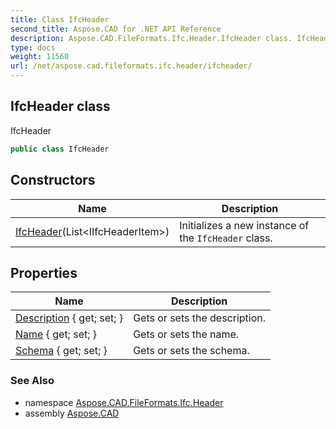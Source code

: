 ```yaml
---
title: Class IfcHeader
second_title: Aspose.CAD for .NET API Reference
description: Aspose.CAD.FileFormats.Ifc.Header.IfcHeader class. IfcHeader
type: docs
weight: 11560
url: /net/aspose.cad.fileformats.ifc.header/ifcheader/
---
```

## IfcHeader class

IfcHeader

```csharp
public class IfcHeader
```

## Constructors

| Name | Description |
| --- | --- |
| [IfcHeader](ifcheader/)(List&lt;IIfcHeaderItem&gt;) | Initializes a new instance of the `IfcHeader` class. |

## Properties

| Name | Description |
| --- | --- |
| [Description](../../aspose.cad.fileformats.ifc.header/ifcheader/description/) { get; set; } | Gets or sets the description. |
| [Name](../../aspose.cad.fileformats.ifc.header/ifcheader/name/) { get; set; } | Gets or sets the name. |
| [Schema](../../aspose.cad.fileformats.ifc.header/ifcheader/schema/) { get; set; } | Gets or sets the schema. |

### See Also

* namespace [Aspose.CAD.FileFormats.Ifc.Header](../../aspose.cad.fileformats.ifc.header/)
* assembly [Aspose.CAD](../../)


